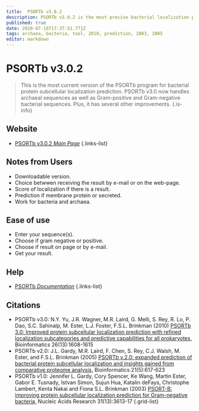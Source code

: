 ```yaml
---
title:  PSORTb v3.0.2
description: PSORTb v3.0.2 is the most precise bacterial localization prediction tool available.
published: true
date: 2020-07-16T17:37:51.771Z
tags: archaea, bacteria, tool, 2010, prediction, 2003, 2005
editor: markdown
---
```


#  PSORTb v3.0.2

> This is the most current version of the PSORTb program for bacterial protein subcellular localization prediction. PSORTb v3.0 now handles archaeal sequences as well as Gram-positive and Gram-negative bacterial sequences. Plus, it has several other improvements. 
{.is-info}

 

## Website 

- [PSORTb v3.0.2 *Main Page*](https://www.psort.org/psortb/)
 {.links-list}
 
## Notes from Users
- Downloadable version.
- Choice betwwen receiving the result by e-mail or on the web-page.
- Score of localization if there is a result. 
- Prediction if membrane protein or secreted.
- Work for bacteria and archaea.
 
## Ease of use
- Enter your sequence(s).
- Choose if gram negative or positive.
- Choose if result on page or by e-mail. 
- Get your result.

 ## Help
 
 - [PSORTb  *Documentation*](https://www.psort.org/documentation/index.html#using)
 {.links-list}
 
## Citations

- PSORTb v3.0: N.Y. Yu, J.R. Wagner, M.R. Laird, G. Melli, S. Rey, R. Lo, P. Dao, S.C. Sahinalp, M. Ester, L.J. Foster, F.S.L. Brinkman (2010) [PSORTb 3.0: Improved protein subcellular localization prediction with refined localization subcategories and predictive capabilities for all prokaryotes,](https://academic.oup.com/bioinformatics/article/26/13/1608/201357) Bioinformatics 26(13):1608-1615
- PSORTb v2.0: J.L. Gardy, M.R. Laird, F. Chen, S. Rey, C.J. Walsh, M. Ester, and F.S.L. Brinkman (2005) [PSORTb v.2.0: expanded prediction of bacterial protein subcellular localization and insights gained from comparative proteome analysis,](https://academic.oup.com/bioinformatics/article/21/5/617/220283) Bioinformatics 21(5):617-623
-	PSORTb v1.0: Jennifer L. Gardy, Cory Spencer, Ke Wang, Martin Ester, Gabor E. Tusnady, Istvan Simon, Sujun Hua, Katalin deFays, Christophe Lambert, Kenta Nakai and Fiona S.L. Brinkman (2003) [PSORT-B: improving protein subcellular localization prediction for Gram-negative bacteria,](https://academic.oup.com/nar/article/31/13/3613/2904224) Nucleic Acids Research 31(13):3613-17
{.grid-list}

